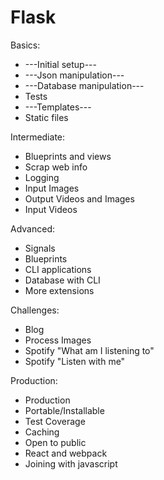 # Flask

Basics:
- ---Initial setup---
- ---Json manipulation---
- ---Database manipulation---
- Tests
- ---Templates---
- Static files

Intermediate:
- Blueprints and views
- Scrap web info
- Logging
- Input Images
- Output Videos and Images
- Input Videos

Advanced:
- Signals
- Blueprints
- CLI applications
- Database with CLI
- More extensions

Challenges:
- Blog
- Process Images
- Spotify "What am I listening to"
- Spotify "Listen with me"

Production:
- Production
- Portable/Installable
- Test Coverage
- Caching
- Open to public
- React and webpack
- Joining with javascript